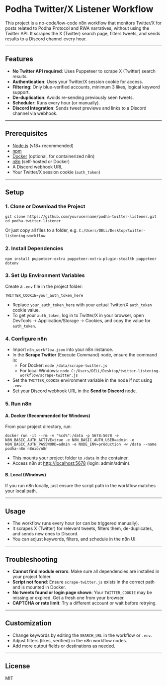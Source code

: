 # Podha Twitter/X Listener Workflow

This project is a no-code/low-code n8n workflow that monitors Twitter/X for posts related to Podha Protocol and RWA narratives, without using the Twitter API. It scrapes the X (Twitter) search page, filters tweets, and sends results to a Discord channel every hour.

---

## Features
- **No Twitter API required**: Uses Puppeteer to scrape X (Twitter) search results.
- **Authentication**: Uses your Twitter/X session cookie for access.
- **Filtering**: Only blue-verified accounts, minimum 3 likes, logical keyword support.
- **De-duplication**: Avoids re-sending previously seen tweets.
- **Scheduler**: Runs every hour (or manually).
- **Discord Integration**: Sends tweet previews and links to a Discord channel via webhook.

---

## Prerequisites
- [Node.js](https://nodejs.org/) (v18+ recommended)
- [npm](https://www.npmjs.com/)
- [Docker](https://www.docker.com/) (optional, for containerized n8n)
- [n8n](https://n8n.io/) (self-hosted or Docker)
- A Discord webhook URL
- Your Twitter/X session cookie (`auth_token`)

---

## Setup

### 1. Clone or Download the Project

```
git clone https://github.com/yourusername/podha-twitter-listener.git
cd podha-twitter-listener
```

Or just copy all files to a folder, e.g. `C:/Users/DELL/Desktop/twitter-listening-workflow`.

### 2. Install Dependencies

```
npm install puppeteer-extra puppeteer-extra-plugin-stealth puppeteer dotenv
```

### 3. Set Up Environment Variables

Create a `.env` file in the project folder:

```
TWITTER_COOKIE=your_auth_token_here
```
- Replace `your_auth_token_here` with your actual Twitter/X `auth_token` cookie value.
- To get your `auth_token`, log in to Twitter/X in your browser, open DevTools → Application/Storage → Cookies, and copy the value for `auth_token`.

### 4. Configure n8n

- Import `n8n_workflow.json` into your n8n instance.
- In the **Scrape Twitter** (Execute Command) node, ensure the command is:
  - For Docker: `node /data/scrape-twitter.js`
  - For local Windows: `node C:/Users/DELL/Desktop/twitter-listening-workflow/scrape-twitter.js`
- Set the `TWITTER_COOKIE` environment variable in the node if not using `.env`.
- Set your Discord webhook URL in the **Send to Discord** node.

### 5. Run n8n

#### **A. Docker (Recommended for Windows)**

From your project directory, run:

```
docker run -it --rm -v "%cd%":/data -p 5678:5678 -e N8N_BASIC_AUTH_ACTIVE=true -e N8N_BASIC_AUTH_USER=admin -e N8N_BASIC_AUTH_PASSWORD=admin -e NODE_ENV=production -w /data --name podha-n8n n8nio/n8n
```

- This mounts your project folder to `/data` in the container.
- Access n8n at [http://localhost:5678](http://localhost:5678) (login: admin/admin).

#### **B. Local (Windows)**

If you run n8n locally, just ensure the script path in the workflow matches your local path.

---

## Usage

- The workflow runs every hour (or can be triggered manually).
- It scrapes X (Twitter) for relevant tweets, filters them, de-duplicates, and sends new ones to Discord.
- You can adjust keywords, filters, and schedule in the n8n UI.

---

## Troubleshooting

- **Cannot find module errors**: Make sure all dependencies are installed in your project folder.
- **Script not found**: Ensure `scrape-twitter.js` exists in the correct path and is mounted in Docker.
- **No tweets found or login page shown**: Your `TWITTER_COOKIE` may be missing or expired. Get a fresh one from your browser.
- **CAPTCHA or rate limit**: Try a different account or wait before retrying.

---

## Customization
- Change keywords by editing the `SEARCH_URL` in the workflow or `.env`.
- Adjust filters (likes, verified) in the n8n workflow nodes.
- Add more output fields or destinations as needed.

---

## License
MIT 